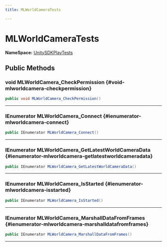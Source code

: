 ```yaml
---
title: MLWorldCameraTests

---
```


# MLWorldCameraTests



**NameSpace:** 
[UnitySDKPlayTests](/unity-api/api/UnitySDKPlayTests/UnitySDKPlayTests.md) 








## Public Methods

### void MLWorldCamera_CheckPermission {#void-mlworldcamera-checkpermission}

```csharp
public void MLWorldCamera_CheckPermission()
```






-----------

### IEnumerator MLWorldCamera_Connect {#ienumerator-mlworldcamera-connect}

```csharp
public IEnumerator MLWorldCamera_Connect()
```






-----------

### IEnumerator MLWorldCamera_GetLatestWorldCameraData {#ienumerator-mlworldcamera-getlatestworldcameradata}

```csharp
public IEnumerator MLWorldCamera_GetLatestWorldCameraData()
```






-----------

### IEnumerator MLWorldCamera_IsStarted {#ienumerator-mlworldcamera-isstarted}

```csharp
public IEnumerator MLWorldCamera_IsStarted()
```






-----------

### IEnumerator MLWorldCamera_MarshallDataFromFrames {#ienumerator-mlworldcamera-marshalldatafromframes}

```csharp
public IEnumerator MLWorldCamera_MarshallDataFromFrames()
```






-----------

